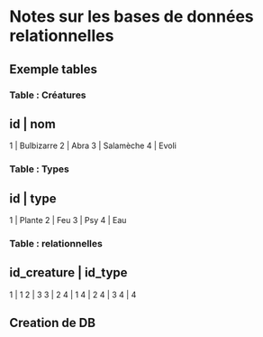 # Notes sur les bases de données relationnelles

## Exemple tables
### Table : Créatures

id | nom
--------
1 | Bulbizarre
2 | Abra
3 | Salamèche
4 | Evoli

### Table : Types

id | type
---------
1 | Plante
2 | Feu
3 | Psy
4 | Eau

### Table : relationnelles

id_creature | id_type
---------------------
1 | 1
2 | 3
3 | 2
4 | 1
4 | 2
4 | 3
4 | 4

## Creation de DB

```
```
